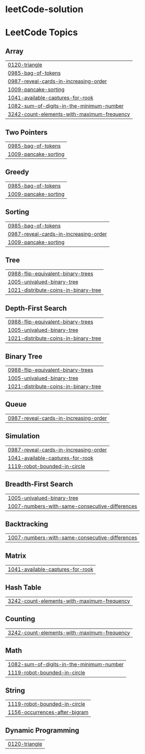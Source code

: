 ﻿# leetCode-solution

<!---LeetCode Topics Start-->
# LeetCode Topics
## Array
|  |
| ------- |
| [0120-triangle](https://github.com/rana782/leetCode-solution/tree/master/0120-triangle) |
| [0985-bag-of-tokens](https://github.com/rana782/leetCode-solution/tree/master/0985-bag-of-tokens) |
| [0987-reveal-cards-in-increasing-order](https://github.com/rana782/leetCode-solution/tree/master/0987-reveal-cards-in-increasing-order) |
| [1009-pancake-sorting](https://github.com/rana782/leetCode-solution/tree/master/1009-pancake-sorting) |
| [1041-available-captures-for-rook](https://github.com/rana782/leetCode-solution/tree/master/1041-available-captures-for-rook) |
| [1082-sum-of-digits-in-the-minimum-number](https://github.com/rana782/leetCode-solution/tree/master/1082-sum-of-digits-in-the-minimum-number) |
| [3242-count-elements-with-maximum-frequency](https://github.com/rana782/leetCode-solution/tree/master/3242-count-elements-with-maximum-frequency) |
## Two Pointers
|  |
| ------- |
| [0985-bag-of-tokens](https://github.com/rana782/leetCode-solution/tree/master/0985-bag-of-tokens) |
| [1009-pancake-sorting](https://github.com/rana782/leetCode-solution/tree/master/1009-pancake-sorting) |
## Greedy
|  |
| ------- |
| [0985-bag-of-tokens](https://github.com/rana782/leetCode-solution/tree/master/0985-bag-of-tokens) |
| [1009-pancake-sorting](https://github.com/rana782/leetCode-solution/tree/master/1009-pancake-sorting) |
## Sorting
|  |
| ------- |
| [0985-bag-of-tokens](https://github.com/rana782/leetCode-solution/tree/master/0985-bag-of-tokens) |
| [0987-reveal-cards-in-increasing-order](https://github.com/rana782/leetCode-solution/tree/master/0987-reveal-cards-in-increasing-order) |
| [1009-pancake-sorting](https://github.com/rana782/leetCode-solution/tree/master/1009-pancake-sorting) |
## Tree
|  |
| ------- |
| [0988-flip-equivalent-binary-trees](https://github.com/rana782/leetCode-solution/tree/master/0988-flip-equivalent-binary-trees) |
| [1005-univalued-binary-tree](https://github.com/rana782/leetCode-solution/tree/master/1005-univalued-binary-tree) |
| [1021-distribute-coins-in-binary-tree](https://github.com/rana782/leetCode-solution/tree/master/1021-distribute-coins-in-binary-tree) |
## Depth-First Search
|  |
| ------- |
| [0988-flip-equivalent-binary-trees](https://github.com/rana782/leetCode-solution/tree/master/0988-flip-equivalent-binary-trees) |
| [1005-univalued-binary-tree](https://github.com/rana782/leetCode-solution/tree/master/1005-univalued-binary-tree) |
| [1021-distribute-coins-in-binary-tree](https://github.com/rana782/leetCode-solution/tree/master/1021-distribute-coins-in-binary-tree) |
## Binary Tree
|  |
| ------- |
| [0988-flip-equivalent-binary-trees](https://github.com/rana782/leetCode-solution/tree/master/0988-flip-equivalent-binary-trees) |
| [1005-univalued-binary-tree](https://github.com/rana782/leetCode-solution/tree/master/1005-univalued-binary-tree) |
| [1021-distribute-coins-in-binary-tree](https://github.com/rana782/leetCode-solution/tree/master/1021-distribute-coins-in-binary-tree) |
## Queue
|  |
| ------- |
| [0987-reveal-cards-in-increasing-order](https://github.com/rana782/leetCode-solution/tree/master/0987-reveal-cards-in-increasing-order) |
## Simulation
|  |
| ------- |
| [0987-reveal-cards-in-increasing-order](https://github.com/rana782/leetCode-solution/tree/master/0987-reveal-cards-in-increasing-order) |
| [1041-available-captures-for-rook](https://github.com/rana782/leetCode-solution/tree/master/1041-available-captures-for-rook) |
| [1119-robot-bounded-in-circle](https://github.com/rana782/leetCode-solution/tree/master/1119-robot-bounded-in-circle) |
## Breadth-First Search
|  |
| ------- |
| [1005-univalued-binary-tree](https://github.com/rana782/leetCode-solution/tree/master/1005-univalued-binary-tree) |
| [1007-numbers-with-same-consecutive-differences](https://github.com/rana782/leetCode-solution/tree/master/1007-numbers-with-same-consecutive-differences) |
## Backtracking
|  |
| ------- |
| [1007-numbers-with-same-consecutive-differences](https://github.com/rana782/leetCode-solution/tree/master/1007-numbers-with-same-consecutive-differences) |
## Matrix
|  |
| ------- |
| [1041-available-captures-for-rook](https://github.com/rana782/leetCode-solution/tree/master/1041-available-captures-for-rook) |
## Hash Table
|  |
| ------- |
| [3242-count-elements-with-maximum-frequency](https://github.com/rana782/leetCode-solution/tree/master/3242-count-elements-with-maximum-frequency) |
## Counting
|  |
| ------- |
| [3242-count-elements-with-maximum-frequency](https://github.com/rana782/leetCode-solution/tree/master/3242-count-elements-with-maximum-frequency) |
## Math
|  |
| ------- |
| [1082-sum-of-digits-in-the-minimum-number](https://github.com/rana782/leetCode-solution/tree/master/1082-sum-of-digits-in-the-minimum-number) |
| [1119-robot-bounded-in-circle](https://github.com/rana782/leetCode-solution/tree/master/1119-robot-bounded-in-circle) |
## String
|  |
| ------- |
| [1119-robot-bounded-in-circle](https://github.com/rana782/leetCode-solution/tree/master/1119-robot-bounded-in-circle) |
| [1156-occurrences-after-bigram](https://github.com/rana782/leetCode-solution/tree/master/1156-occurrences-after-bigram) |
## Dynamic Programming
|  |
| ------- |
| [0120-triangle](https://github.com/rana782/leetCode-solution/tree/master/0120-triangle) |
<!---LeetCode Topics End-->
